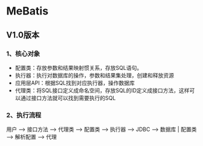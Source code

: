 # MeBatis


## V1.0版本


### 1、核心对象

* 配置类：存放参数和结果映射惯关系，存放SQL语句。
* 执行器：执行对数据库的操作，参数和结果集处理，创建和释放资源
* 应用层API：根据SQL找到对应执行器，操作数据库
* 代理类：将SQL接口定义成命名空间，存放SQL的ID定义成接口方法，这样可以通过接口方法就可以找到需要执行的SQL

### 2、执行流程

用户 --> 接口方法 --> 代理类 --> 配置类 --> 执行器 --> JDBC --> 数据库
                        |
配置类 --> 解析配置 --> 代理


